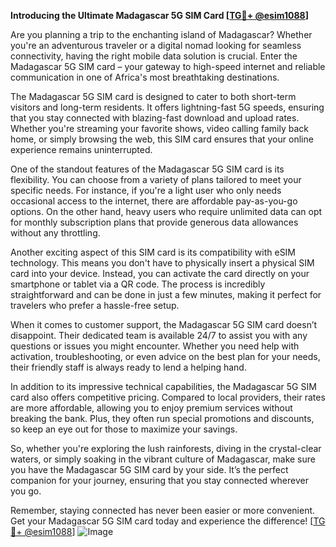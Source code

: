 **Introducing the Ultimate Madagascar 5G SIM Card [[TG💪+ @esim1088](https://t.me/s/esim1088)]**

Are you planning a trip to the enchanting island of Madagascar? Whether you're an adventurous traveler or a digital nomad looking for seamless connectivity, having the right mobile data solution is crucial. Enter the Madagascar 5G SIM card – your gateway to high-speed internet and reliable communication in one of Africa's most breathtaking destinations.

The Madagascar 5G SIM card is designed to cater to both short-term visitors and long-term residents. It offers lightning-fast 5G speeds, ensuring that you stay connected with blazing-fast download and upload rates. Whether you're streaming your favorite shows, video calling family back home, or simply browsing the web, this SIM card ensures that your online experience remains uninterrupted.

One of the standout features of the Madagascar 5G SIM card is its flexibility. You can choose from a variety of plans tailored to meet your specific needs. For instance, if you're a light user who only needs occasional access to the internet, there are affordable pay-as-you-go options. On the other hand, heavy users who require unlimited data can opt for monthly subscription plans that provide generous data allowances without any throttling.

Another exciting aspect of this SIM card is its compatibility with eSIM technology. This means you don't have to physically insert a physical SIM card into your device. Instead, you can activate the card directly on your smartphone or tablet via a QR code. The process is incredibly straightforward and can be done in just a few minutes, making it perfect for travelers who prefer a hassle-free setup.

When it comes to customer support, the Madagascar 5G SIM card doesn’t disappoint. Their dedicated team is available 24/7 to assist you with any questions or issues you might encounter. Whether you need help with activation, troubleshooting, or even advice on the best plan for your needs, their friendly staff is always ready to lend a helping hand.

In addition to its impressive technical capabilities, the Madagascar 5G SIM card also offers competitive pricing. Compared to local providers, their rates are more affordable, allowing you to enjoy premium services without breaking the bank. Plus, they often run special promotions and discounts, so keep an eye out for those to maximize your savings.

So, whether you're exploring the lush rainforests, diving in the crystal-clear waters, or simply soaking in the vibrant culture of Madagascar, make sure you have the Madagascar 5G SIM card by your side. It’s the perfect companion for your journey, ensuring that you stay connected wherever you go.

Remember, staying connected has never been easier or more convenient. Get your Madagascar 5G SIM card today and experience the difference! [[TG💪+ @esim1088](https://t.me/s/esim1088)] ![Image](https://i.postimg.cc/Y0z9fWf4/image.png)